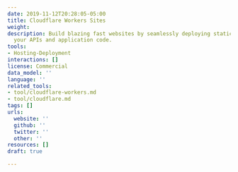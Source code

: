 ```yaml
---
date: 2019-11-12T20:28:05-05:00
title: Cloudflare Workers Sites
weight: 
description: Build blazing fast websites by seamlessly deploying static assets alongside
  your APIs and application code.
tools:
- Hosting-Deployment
interactions: []
license: Commercial
data_model: ''
language: ''
related_tools:
- tool/cloudflare-workers.md
- tool/cloudflare.md
tags: []
urls:
  website: ''
  github: ''
  twitter: ''
  other: ''
resources: []
draft: true

---
```

